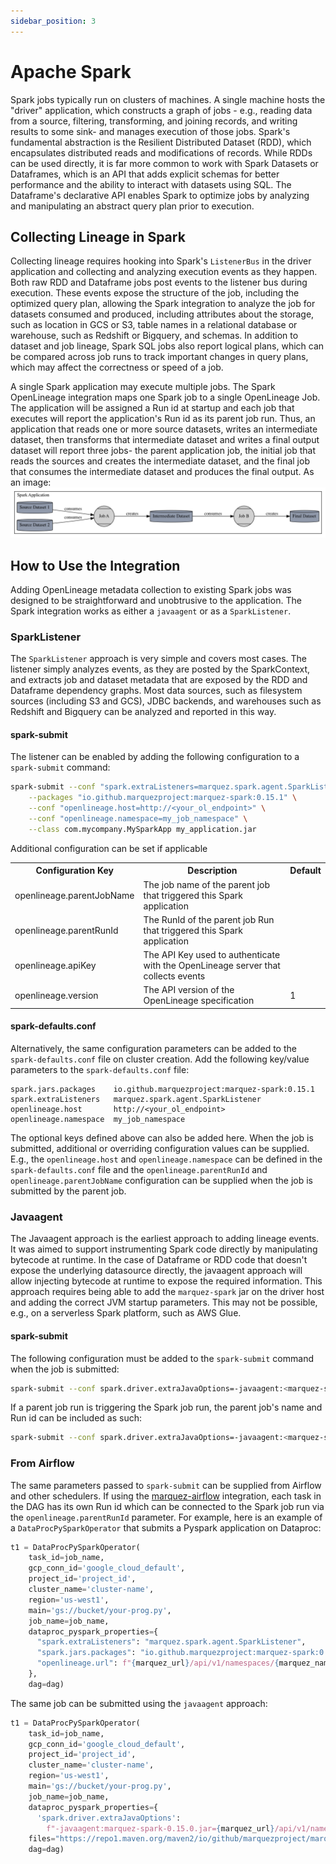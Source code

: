 ```yaml
---
sidebar_position: 3
---
```


# Apache Spark

Spark jobs typically run on clusters of machines. A single machine hosts the "driver" application,
which constructs a graph of jobs - e.g., reading data from a source, filtering, transforming, and
joining records, and writing results to some sink- and manages execution of those jobs. Spark's
fundamental abstraction is the Resilient Distributed Dataset (RDD), which encapsulates distributed
reads and modifications of records. While RDDs can be used directly, it is far more common to work
with Spark Datasets or Dataframes, which is an API that adds explicit schemas for better performance
and the ability to interact with datasets using SQL. The Dataframe's declarative API enables Spark
to optimize jobs by analyzing and manipulating an abstract query plan prior to execution.

## Collecting Lineage in Spark
Collecting lineage requires hooking into Spark's `ListenerBus` in the driver application and
collecting and analyzing execution events as they happen. Both raw RDD and Dataframe jobs post events
to the listener bus during execution. These events expose the structure of the job, including the
optimized query plan, allowing the Spark integration to analyze the job for datasets consumed and
produced, including attributes about the storage, such as location in GCS or S3, table names in a
relational database or warehouse, such as Redshift or Bigquery, and schemas. In addition to dataset
and job lineage, Spark SQL jobs also report logical plans, which can be compared across job runs to
track important changes in query plans, which may affect the correctness or speed of a job.

A single Spark application may execute multiple jobs. The Spark OpenLineage integration maps one
Spark job to a single OpenLineage Job. The application will be assigned a Run id at startup and each
job that executes will report the application's Run id as its parent job run. Thus, an application
that reads one or more source datasets, writes an intermediate dataset, then transforms that
intermediate dataset and writes a final output dataset will report three jobs- the parent application
job, the initial job that reads the sources and creates the intermediate dataset, and the final job
that consumes the intermediate dataset and produces the final output. As an image:
![image](./spark-job-creation.dot.png)

## How to Use the Integration
Adding OpenLineage metadata collection to existing Spark jobs was designed to be straightforward
and unobtrusive to the application. The Spark integration works as either a `javaagent` or as a
`SparkListener`.

### SparkListener
The `SparkListener` approach is very simple and covers most cases. The listener simply analyzes
events, as they are posted by the SparkContext, and extracts job and dataset metadata that are
exposed by the RDD and Dataframe dependency graphs. Most data sources, such as filesystem sources
(including S3 and GCS), JDBC backends, and warehouses such as Redshift and Bigquery can be analyzed
and reported in this way.

#### spark-submit
The listener can be enabled by adding the following configuration to a `spark-submit` command:

```bash
spark-submit --conf "spark.extraListeners=marquez.spark.agent.SparkListener" \
    --packages "io.github.marquezproject:marquez-spark:0.15.1" \
    --conf "openlineage.host=http://<your_ol_endpoint>" \
    --conf "openlineage.namespace=my_job_namespace" \
    --class com.mycompany.MySparkApp my_application.jar
```

Additional configuration can be set if applicable
<table>
  <tbody>
<tr>
  <th>Configuration Key</th>
  <th>Description</th>
  <th>Default</th>
</tr>
<tr>
  <td>openlineage.parentJobName</td>
  <td>The job name of the parent job that triggered this Spark application</td>
  <td></td>
</tr>

<tr>
  <td>openlineage.parentRunId</td>
  <td>The RunId of the parent job Run that triggered this Spark application</td>
  <td>&nbsp;</td>
</tr>

<tr>
  <td>openlineage.apiKey</td>
  <td>The API Key used to authenticate with the OpenLineage server that collects events</td>
  <td>&nbsp;</td>
</tr>

<tr>
  <td>openlineage.version</td>
  <td>The API version of the OpenLineage specification</td>
  <td>1</td>
</tr>
  </tbody>
</table>

#### spark-defaults.conf
Alternatively, the same configuration parameters can be added to the `spark-defaults.conf` file on
cluster creation. Add the following key/value parameters to the `spark-defaults.conf` file:

```
spark.jars.packages    io.github.marquezproject:marquez-spark:0.15.1
spark.extraListeners   marquez.spark.agent.SparkListener
openlineage.host       http://<your_ol_endpoint>
openlineage.namespace  my_job_namespace
```

The optional keys defined above can also be added here. When the job is submitted, additional or
overriding configuration values can be supplied. E.g., the `openlineage.host` and `openlineage.namespace`
can be defined in the `spark-defaults.conf` file and the `openlineage.parentRunId` and `openlineage.parentJobName`
configuration can be supplied when the job is submitted by the parent job.

### Javaagent
The Javaagent approach is the earliest approach to adding lineage events. It was aimed to support
instrumenting Spark code directly by manipulating bytecode at runtime. In the case of Dataframe or
RDD code that doesn't expose the underlying datasource directly, the javaagent approach will allow
injecting bytecode at runtime to expose the required information. This approach requires being able
to add the `marquez-spark` jar on the driver host and adding the correct JVM startup parameters. This
may not be possible, e.g., on a serverless Spark platform, such as AWS Glue.

#### spark-submit
The following configuration must be added to the `spark-submit` command when the job is submitted:

```bash
spark-submit --conf spark.driver.extraJavaOptions=-javaagent:<marquez-spark-jar-location>=http://<your_ol_endpoint>/api/v1/namespaces/<your_job_namespace>/?api_key=<optional_api_key>
```

If a parent job run is triggering the Spark job run, the parent job's name and Run id can be included as such:

```bash
spark-submit --conf spark.driver.extraJavaOptions=-javaagent:<marquez-spark-jar-location>=http://<your_ol_endpoint>/api/v1/namespaces/<your_job_namespace>/jobs/<parent_job_name>/runs/<parent_run_id>?api_key=<optional_api_key>
```

### From Airflow
The same parameters passed to `spark-submit` can be supplied from Airflow and other schedulers. If
using the [marquez-airflow](airflow.md) integration, each task in the DAG has its own Run id
which can be connected to the Spark job run via the `openlineage.parentRunId` parameter. For example,
here is an example of a `DataProcPySparkOperator` that submits a Pyspark application on Dataproc:

```python
t1 = DataProcPySparkOperator(
    task_id=job_name,
    gcp_conn_id='google_cloud_default',
    project_id='project_id',
    cluster_name='cluster-name',
    region='us-west1',
    main='gs://bucket/your-prog.py',
    job_name=job_name,
    dataproc_pyspark_properties={
      "spark.extraListeners": "marquez.spark.agent.SparkListener",
      "spark.jars.packages": "io.github.marquezproject:marquez-spark:0.15.+",
      "openlineage.url": f"{marquez_url}/api/v1/namespaces/{marquez_namespace}/jobs/dump_orders_to_gcs/runs/{{{{task_run_id(run_id, task)}}}}?api_key={api_key}"
    },
    dag=dag)
```

The same job can be submitted using the `javaagent` approach:
```python
t1 = DataProcPySparkOperator(
    task_id=job_name,
    gcp_conn_id='google_cloud_default',
    project_id='project_id',
    cluster_name='cluster-name',
    region='us-west1',
    main='gs://bucket/your-prog.py',
    job_name=job_name,
    dataproc_pyspark_properties={
      'spark.driver.extraJavaOptions':
        f"-javaagent:marquez-spark-0.15.0.jar={marquez_url}/api/v1/namespaces/{marquez_namespace}/jobs/dump_orders_to_gcs/runs/{{{{task_run_id(run_id, task)}}}}?api_key={api_key}"
    files="https://repo1.maven.org/maven2/io/github/marquezproject/marquez-spark/0.15.0/marquez-spark-0.15.0.jar",
    dag=dag)
```
